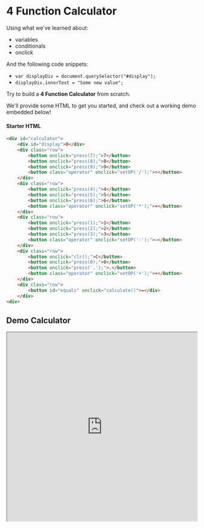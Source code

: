 <h1>4 Function Calculator</h1>

<p>Using what we've learned about:</p>

<ul>
    <li>variables</li>
    <li>conditionals</li>
    <li>onclick</li>
</ul>

<p>And the following code snippets:</p>

<ul>
    <li><code>var displayDiv = document.querySelector("#display");</code></li>
    <li><code>displayDiv.innerText = "Some new value";</code></li>
</ul>

<p>Try to build a <strong title="Addition, Substraction, Multiplication, Division">4 Function Calculator</strong> from scratch.</p>

<p>We'll provide some HTML to get you started, and check out a working demo embedded below!</p>

<h4>Starter HTML</h4>

```html
<div id="calculator">
    <div id="display">0</div>
    <div class="row">
        <button onclick="press(7);">7</button>
        <button onclick="press(8);">8</button>
        <button onclick="press(9);">9</button>
        <button class="operator" onclick="setOP('/');">÷</button>
    </div>
    <div class="row">
        <button onclick="press(4);">4</button>
        <button onclick="press(5);">5</button>
        <button onclick="press(6);">6</button>
        <button class="operator" onclick="setOP('*');">×</button>
    </div>
    <div class="row">
        <button onclick="press(1);">1</button>
        <button onclick="press(2);">2</button>
        <button onclick="press(3);">3</button>
        <button class="operator" onclick="setOP('-');">−</button>
    </div>
    <div class="row">
        <button onclick="clr();">C</button>
        <button onclick="press(0);">0</button>
        <button onclick="press('.');">.</button>
        <button class="operator" onclick="setOP('+');">+</button>
    </div>
    <div class="row">
        <button id="equals" onclick="calculate()">=</div>
    </div>
<div>
```
## Demo Calculator
<iframe src="https://codepen.io/wgoode3/full/pobBOzj" width="100%" height="500"></iframe>
<!-- <iframe src="https://login.codingdojo.com/m/385/10423/70658" width="100%" height="500"></iframe> -->
